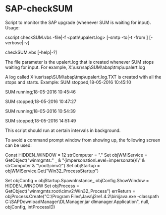 # SAP-checkSUM
Script to monitor the SAP upgrade (whenever SUM is waiting for input).
Usage:

cscript checkSUM.vbs -file|-f <path\upalert.log> [-smtp <SMTP server>  -to|-t <semicolon separated e-mail addresses> -from <e-mail address>] [-verbose|-v]

checkSUM.vbs [-help|-?]


The file parameter  is the upalert.log that is created whenever SUM stops waiting for input.
For example, X:\usr\sap\SUM\abap\tmp\upalert.log

A log called X:\usr\sap\SUM\abap\tmp\upalert.log.TXT is created with all the stops and starts.
Example:
SUM stopped;18-05-2016 10:45:10

SUM running;18-05-2016 10:45:46

SUM stopped;18-05-2016 10:47:27

SUM running;18-05-2016 10:54:39

SUM stopped;18-05-2016 14:51:49

This script should run at certain intervals in background.

To avoid a command prompt window from showing up, the following screen can be used:

Const HIDDEN_WINDOW = 12
strComputer = "."
Set objWMIService = GetObject("winmgmts:" _
    & "{impersonationLevel=impersonate}!\\" & strComputer & "\root\cimv2")
Set objStartup = objWMIService.Get("Win32_ProcessStartup")

Set objConfig = objStartup.SpawnInstance_
objConfig.ShowWindow = HIDDEN_WINDOW
Set objProcess = GetObject("winmgmts:root\cimv2:Win32_Process")
errReturn = objProcess.Create("C:\Program Files\Java\j2re1.4.2\bin\java.exe -classpath C:\SAPDownloadManager\DLManager.jar dlmanager.Application", null, objConfig, intProcessID)



